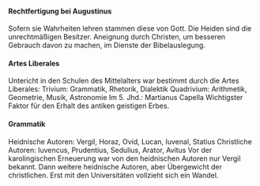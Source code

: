 #### Rechtfertigung bei Augustinus
Sofern sie Wahrheiten lehren stammen diese von Gott. Die Heiden sind die unrechtmäßigen Besitzer. Aneignung durch Christen, um besseren Gebrauch davon zu machen, im Dienste der Bibelauslegung.

#### Artes Liberales
Untericht in den Schulen des Mittelalters war bestimmt durch die Artes Liberales:
Trivium: Grammatik, Rhetorik, Dialektik
Quadrivium: Arithmetik, Geometrie, Musik, Astronomie
Im 5. Jhd.: Martianus Capella
Wichtigster Faktor für den Erhalt des antiken geistigen Erbes.

#### Grammatik
Heidnische Autoren: Vergil, Horaz, Ovid, Lucan, Iuvenal, Statius
Christliche Autoren: Iuvencus, Prudentius, Sedulius, Arator, Avitus
Vor der karolingischen Erneuerung war von den heidnischen Autoren nur Vergil bekannt. Dann weitere heidnische Autoren, aber Übergewicht der christlichen. Erst mit den Universitäten vollzieht sich ein Wandel.
